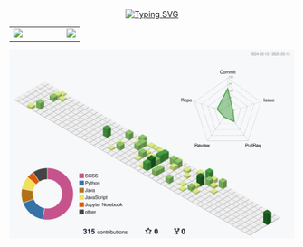 <div align="center">
  <a href="https://git.io/typing-svg">
    <img src="https://readme-typing-svg.demolab.com?font=Fira+Code&weight=500&size=30&pause=1000&color=8DF768&center=true&vCenter=true&width=435&lines=Blog+%3A+syjoe02.github.io;Developing+.+.+.+" alt="Typing SVG">
  </a>
</div>

<table align="center" border="0" cellspacing="0" cellpadding="0">
  <tr>
    <td><img src="https://github-readme-stats.vercel.app/api?username=syjoe02&show_icons=true&theme=tokyonight" width="420"/></td>
    <td width="50px"></td> <!-- 여백 조정 -->
    <td><img src="https://github-readme-stats.vercel.app/api/top-langs/?username=syjoe02&layout=compact&card_width=420" width="420"/></td>
  </tr>
</table>

<p align="center" >
	<picture>
	  <source media="(prefers-color-scheme: dark)"  srcset="https://raw.githubusercontent.com/syjoe02/syjoe02/output-3d-contrib/night.svg" />
	  <source media="(prefers-color-scheme: light)" srcset="https://raw.githubusercontent.com/syjoe02/syjoe02/output-3d-contrib/day.svg" />
	  <img alt="github profile contributions chart"    src="https://raw.githubusercontent.com/syjoe02/syjoe02/output-3d-contrib/day.svg" />
	</picture>
</p>
